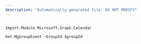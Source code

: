 ```yaml
---
description: "Automatically generated file. DO NOT MODIFY"
---
```


```powershellv2

Import-Module Microsoft.Graph.Calendar

Get-MgGroupEvent -GroupId $groupId

```